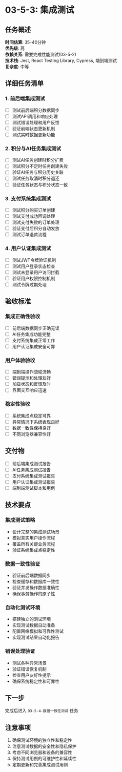 # 03-5-3: 集成测试

## 任务概述
**时间估算**: 35-40分钟  
**优先级**: 高  
**依赖关系**: 需要完成性能测试(03-5-2)  
**技术栈**: Jest, React Testing Library, Cypress, 端到端测试  
**复杂度**: 中等

## 详细任务清单

### 1. 前后端集成测试
- [ ] 测试前后端积分数据同步
- [ ] 测试API调用和响应处理
- [ ] 测试错误处理和用户反馈
- [ ] 验证前端状态更新机制
- [ ] 测试实时数据更新功能

### 2. 积分与AI任务集成测试
- [ ] 测试AI任务创建时积分扩费
- [ ] 测试积分不足时任务創建失败
- [ ] 验证AI任务与积分历史关联
- [ ] 测试任务取消时积分退还
- [ ] 验证任务状态与积分状态一致

### 3. 支付系统集成测试
- [ ] 测试积分购买订单创建
- [ ] 测试支付成功回调处理
- [ ] 测试支付失败的订单处理
- [ ] 验证支付后积分自动发放
- [ ] 测试订单退款流程

### 4. 用户认证集成测试
- [ ] 测试JWT令牌验证机制
- [ ] 测试用户登录状态检查
- [ ] 测试未登录用户访问拦截
- [ ] 验证用户权限控制机制
- [ ] 测试令牌过期处理

## 验收标准

### 集成正确性验收
- [ ] 前后端数据同步正确无误
- [ ] AI任务集成功能完整
- [ ] 支付系统集成正常工作
- [ ] 用户认证集成安全可靠

### 用户体验验收
- [ ] 端到端操作流程流畅
- [ ] 错误提示和处理友好
- [ ] 加载状态和反馈及时
- [ ] 界面交互响应迅速

### 稳定性验收
- [ ] 系统集成点稳定可靠
- [ ] 异常情况下系统表现良好
- [ ] 数据一致性保持良好
- [ ] 不同浏览器兼容性好

## 交付物
- [ ] 前后端集成测试报告
- [ ] AI任务集成测试报告
- [ ] 支付系统集成测试报告
- [ ] 用户认证集成测试报告
- [ ] 端到端测试脚本和用例

## 技术要点

### 集成测试策略
- 设计完整的集成测试场景
- 模拟真实用户操作流程
- 覆盖所有关键业务流程
- 验证系统集成点稳定性

### 数据一致性验证
- 验证前后端数据同步
- 检查缓存和数据库一致性
- 验证并发操作数据准确性
- 确保事务操作的原子性

### 自动化测试环境
- 搭建独立的测试环境
- 实现测试数据自动准备
- 配置网络模拟和可靠性测试
- 实现测试结果自动化报告

### 错误处理验证
- 测试各种异常场景
- 验证错误恢复机制
- 检查用户友好性提示
- 确保系统稳定性和可靠性

## 下一步
完成后进入 `03-5-4-数据一致性测试` 任务

## 注意事项
1. 确保测试环境的独立性和稳定性
2. 注意测试数据的安全性和隐私保护
3. 考虑不同浏览器和设备的兼容性
4. 保持测试用例的可维护性和延续性
5. 定期更新和完善集成测试用例